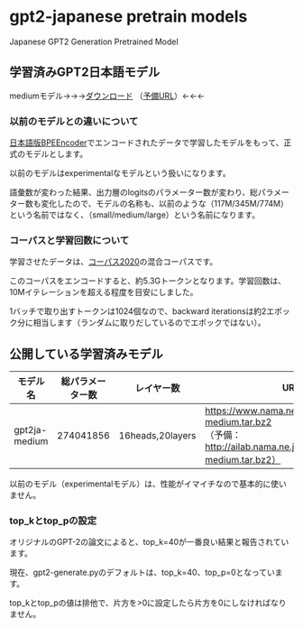 # gpt2-japanese pretrain models


Japanese GPT2 Generation Pretrained Model



## 学習済みGPT2日本語モデル



mediumモデル→→→[ダウンロード](https://www.nama.ne.jp/models/gpt2ja-medium.tar.bz2) （[予備URL](http://ailab.nama.ne.jp/models/gpt2ja-medium.tar.bz2)）←←←

### 以前のモデルとの違いについて

[日本語版BPEEncoder](https://github.com/tanreinama/Japanese-BPEEncoder)でエンコードされたデータで学習したモデルをもって、正式のモデルとします。

以前のモデルはexperimentalなモデルという扱いになります。

語彙数が変わった結果、出力層のlogitsのパラメーター数が変わり、総パラメーター数も変化したので、モデルの名称も、以前のような（117M/345M/774M）という名前ではなく、（small/medium/large）という名前になります。

### コーパスと学習回数について

学習させたデータは、[コーパス2020](report/corpus.md)の混合コーパスです。

このコーパスをエンコードすると、約5.3Gトークンとなります。学習回数は、10Mイテレーションを超える程度を目安にしました。

1バッチで取り出すトークンは1024個なので、backward iterationsは約2エポック分に相当します（ランダムに取りだしているのでエポックではない）。



## 公開している学習済みモデル



| モデル名      | 総パラメーター数 | レイヤー数       | URL                                                          |
| ------------- | ---------------- | ---------------- | ------------------------------------------------------------ |
| gpt2ja-medium | 274041856        | 16heads,20layers | https://www.nama.ne.jp/models/gpt2ja-medium.tar.bz2<br />（予備：http://ailab.nama.ne.jp/models/gpt2ja-medium.tar.bz2） |



以前のモデル（experimentalモデル）は、性能がイマイチなので基本的に使いません。



### top_kとtop_pの設定



オリジナルのGPT-2の論文によると、top_k=40が一番良い結果と報告されています。

現在、gpt2-generate.pyのデフォルトは、top_k=40、top_p=0となっています。

top_kとtop_pの値は排他で、片方を>0に設定したら片方を0にしなければなりません。